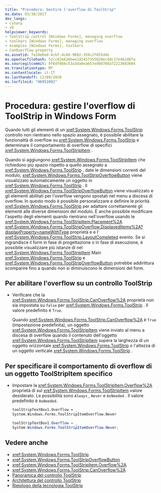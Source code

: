 ```yaml
---
title: "Procedura: Gestire l'overflow di ToolStrip"
ms.date: 03/30/2017
dev_langs:
- csharp
- vb
helpviewer_keywords:
- ToolStrip control [Windows Forms], managing overflow
- toolbars [Windows Forms], managing overflow
- examples [Windows Forms], toolbars
- CanOverflow property
ms.assetid: fa10e0ad-4cbf-4c0d-9082-359c2f855d4e
ms.openlocfilehash: 52cc02e626bee2d2457355028ecddc17e462d8fa
ms.sourcegitcommit: 9f6df084c53a3da0ea657ed0d708a72213683084
ms.translationtype: MT
ms.contentlocale: it-IT
ms.lasthandoff: 12/09/2020
ms.locfileid: "96952092"
---
```

# <a name="how-to-manage-toolstrip-overflow-in-windows-forms"></a>Procedura: gestire l'overflow di ToolStrip in Windows Form

Quando tutti gli elementi di un <xref:System.Windows.Forms.ToolStrip> controllo non rientrano nello spazio assegnato, è possibile abilitare la funzionalità di overflow su <xref:System.Windows.Forms.ToolStrip> e determinare il comportamento di overflow di specifici <xref:System.Windows.Forms.ToolStripItem> .

Quando si aggiungono <xref:System.Windows.Forms.ToolStripItem> che richiedono più spazio rispetto a quello assegnato a <xref:System.Windows.Forms.ToolStrip> , date le dimensioni correnti del modulo, <xref:System.Windows.Forms.ToolStripOverflowButton> viene visualizzato automaticamente un oggetto in <xref:System.Windows.Forms.ToolStrip> . Il <xref:System.Windows.Forms.ToolStripOverflowButton> viene visualizzato e gli elementi abilitati per l'overflow vengono spostati nel menu a discesa di overflow. In questo modo è possibile personalizzare e definire le priorità <xref:System.Windows.Forms.ToolStrip> per adattare correttamente gli elementi alle diverse dimensioni del modulo. È anche possibile modificare l'aspetto degli elementi quando rientrano nell'overflow usando le <xref:System.Windows.Forms.ToolStripItem.Placement%2A> <xref:System.Windows.Forms.ToolStripOverflow.DisplayedItems%2A?displayProperty=nameWithType> proprietà e e l' <xref:System.Windows.Forms.ToolStrip.LayoutCompleted> evento. Se si ingrandisce il form in fase di progettazione o in fase di esecuzione, è possibile visualizzare più istanze di nel <xref:System.Windows.Forms.ToolStripItem> Main <xref:System.Windows.Forms.ToolStrip> e <xref:System.Windows.Forms.ToolStripOverflowButton> potrebbe addirittura scomparire fino a quando non si diminuiscono le dimensioni del form.

## <a name="to-enable-overflow-on-a-toolstrip-control"></a>Per abilitare l'overflow su un controllo ToolStrip

- Verificare che la <xref:System.Windows.Forms.ToolStrip.CanOverflow%2A> proprietà non sia impostata su `false` per <xref:System.Windows.Forms.ToolStrip> . Il valore predefinito è `True`.

     Quando <xref:System.Windows.Forms.ToolStrip.CanOverflow%2A> è `True` (impostazione predefinita), un oggetto <xref:System.Windows.Forms.ToolStripItem> viene inviato al menu a discesa di overflow quando il contenuto dell'oggetto <xref:System.Windows.Forms.ToolStripItem> supera la larghezza di un oggetto orizzontale <xref:System.Windows.Forms.ToolStrip> o l'altezza di un oggetto verticale <xref:System.Windows.Forms.ToolStrip> .

## <a name="to-specify-overflow-behavior-of-a-specific-toolstripitem"></a>Per specificare il comportamento di overflow di un oggetto ToolStripItem specifico

- Impostare la <xref:System.Windows.Forms.ToolStripItem.Overflow%2A> proprietà di sul <xref:System.Windows.Forms.ToolStripItem> valore desiderato. Le possibilità sono `Always` , `Never` e `AsNeeded` . Il valore predefinito è `AsNeeded`.

    ```vb
    toolStripTextBox1.Overflow = _
    System.Windows.Forms.ToolStripItemOverflow.Never
    ```

    ```csharp
    toolStripTextBox1.Overflow = _
    System.Windows.Forms.ToolStripItemOverflow.Never;
    ```

## <a name="see-also"></a>Vedere anche

- <xref:System.Windows.Forms.ToolStrip>
- <xref:System.Windows.Forms.ToolStripOverflowButton>
- <xref:System.Windows.Forms.ToolStripItem.Overflow%2A>
- <xref:System.Windows.Forms.ToolStrip.CanOverflow%2A>
- [Panoramica del controllo ToolStrip](toolstrip-control-overview-windows-forms.md)
- [Architettura del controllo ToolStrip](toolstrip-control-architecture.md)
- [Riepilogo della tecnologia ToolStrip](toolstrip-technology-summary.md)
